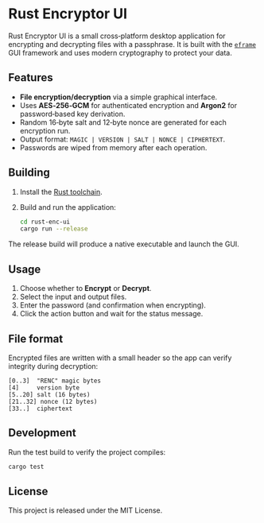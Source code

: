 # Rust Encryptor UI

Rust Encryptor UI is a small cross‑platform desktop application for encrypting and decrypting files with a passphrase.  It is built with the [`eframe`](https://crates.io/crates/eframe) GUI framework and uses modern cryptography to protect your data.

## Features

- **File encryption/decryption** via a simple graphical interface.
- Uses **AES‑256‑GCM** for authenticated encryption and **Argon2** for password‑based key derivation.
- Random 16‑byte salt and 12‑byte nonce are generated for each encryption run.
- Output format: `MAGIC | VERSION | SALT | NONCE | CIPHERTEXT`.
- Passwords are wiped from memory after each operation.

## Building

1. Install the [Rust toolchain](https://www.rust-lang.org/).
2. Build and run the application:

   ```bash
   cd rust-enc-ui
   cargo run --release
   ```

The release build will produce a native executable and launch the GUI.

## Usage

1. Choose whether to **Encrypt** or **Decrypt**.
2. Select the input and output files.
3. Enter the password (and confirmation when encrypting).
4. Click the action button and wait for the status message.

## File format

Encrypted files are written with a small header so the app can verify integrity during decryption:

```
[0..3]  "RENC" magic bytes
[4]     version byte
[5..20] salt (16 bytes)
[21..32] nonce (12 bytes)
[33..]  ciphertext
```

## Development

Run the test build to verify the project compiles:

```bash
cargo test
```

## License

This project is released under the MIT License.

